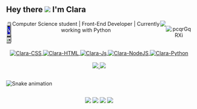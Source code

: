 ## Hey there <img src=https://github.com/TheDudeThatCode/TheDudeThatCode/blob/master/Assets/Hi.gif width="28"> I'm Clara

<div align="center" style="display: flex">
  <img src=https://raw.githubusercontent.com/TheDudeThatCode/TheDudeThatCode/master/Assets/PC.gif width="15"> Computer Science student | Front-End Developer | Currently working with Python <img src=https://raw.githubusercontent.com/TheDudeThatCode/TheDudeThatCode/master/Assets/powerup.gif width="15"> <br><br>
  
   ![pcqrGqRXi](https://user-images.githubusercontent.com/71668698/189731939-abc9e4f9-7623-47b4-b1c3-a8d721678268.gif)
   
</div>

<div align="center" style="display: inline_block"><br>
  <a href="https://www.youtube.com/watch?v=dQw4w9WgXcQ">
    <img align="center" alt="Clara-CSS" src="https://img.shields.io/badge/CSS3-1572B6?style=for-the-badge&logo=css3&logoColor=white&color=pink">
    <img align="center" alt="Clara-HTML" src="https://img.shields.io/badge/HTML5-E34F26?style=for-the-badge&logo=html5&logoColor=white&color=pink">
    <img align="center" alt="Clara-Js" src="https://img.shields.io/badge/JavaScript-F7DF1E?style=for-the-badge&logo=javascript&logoColor=white&color=pink">
    <img align="center" alt="Clara-NodeJS" src="https://img.shields.io/badge/Node.js-43853D?style=for-the-badge&logo=node.js&logoColor=white&color=pink">
    <img align="center" alt="Clara-Python" src="https://img.shields.io/badge/Python-FFD43B?style=for-the-badge&logo=python&logoColor=white&color=pink">
  </a>
</div>
<br>

<div align="center">
  <a href="https://github.com/clairos">
    <img height="150em" src="https://github-readme-stats.vercel.app/api?username=clairos&show_icons=true&theme=dracula&hide=contribs,issues"/>
    <img height="150em" src="https://github-readme-stats.vercel.app/api/top-langs/?username=clairos&layout=compact&langs_count=7&theme=dracula"/>
  </a>
</div>

##

![Snake animation](https://github.com/clairos/clairos/blob/output/github-contribution-grid-snake.svg)

##


<div align="center"> 
  <a href=""><img src="https://img.shields.io/badge/LinkedIn-0077B5?style=for-the-badge&logo=linkedin&logoColor=white&color=pink"></a>
  <a href="mailto:aclarabrusa@gmail.com"><img src="https://img.shields.io/badge/-Gmail-%23333?style=for-the-badge&logo=gmail&logoColor=white&color=pink" target="_blank"></a>
  <a href="https://instagram.com/claeruh" target="_blank"><img src="https://img.shields.io/badge/-Instagram-%23E4405F?style=for-the-badge&logo=instagram&logoColor=white&color=pink" target="_blank"></a>
  <a href="https://open.spotify.com/user/xuekkld08hrqufar221luzcm7?si=93cc99bdb9944fb5"><img src="https://img.shields.io/badge/Spotify-1ED760?&style=for-the-badge&logo=spotify&logoColor=white&color=pink" target="_blank"></a>
</div>
